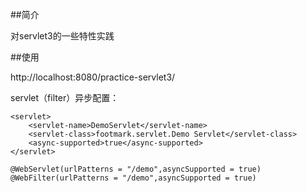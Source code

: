 ##简介

对servlet3的一些特性实践

##使用

http://localhost:8080/practice-servlet3/

servlet（filter）异步配置：

	<servlet>
	    <servlet-name>DemoServlet</servlet-name> 
	    <servlet-class>footmark.servlet.Demo Servlet</servlet-class> 
	    <async-supported>true</async-supported> 
	</servlet>

	@WebServlet(urlPatterns = "/demo",asyncSupported = true)
	@WebFilter(urlPatterns = "/demo",asyncSupported = true)
